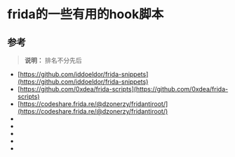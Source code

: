 # frida的一些有用的hook脚本

## 参考

>**说明：** 排名不分先后

- [https://github.com/iddoeldor/frida-snippets](https://github.com/iddoeldor/frida-snippets)
- [https://github.com/0xdea/frida-scripts](https://github.com/0xdea/frida-scripts)
- [https://codeshare.frida.re/@dzonerzy/fridantiroot/](https://codeshare.frida.re/@dzonerzy/fridantiroot/)
- []()
- []()
- []()
- []()
- []()